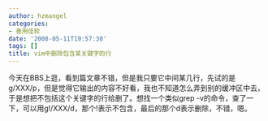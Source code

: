 ```yaml
---
author: hzmangel
categories:
- 善用佳软
date: '2008-05-11T19:57:30'
tags: []
title: vim中删除包含某关键字的行
---
```

今天在BBS上逛，看到篇文章不错，但是我只要它中间某几行，先试的是g/XXX/p，但是觉得它输出的内容不好看，我也不知道怎么弄到别的缓冲区中去，于是想把不包括这个关键字的行给删了。想找一个类似grep -v的命令，查了一下，可以用g!/XXX/d，那个!表示不包含，最后的那个d表示删除，不错，嗯。